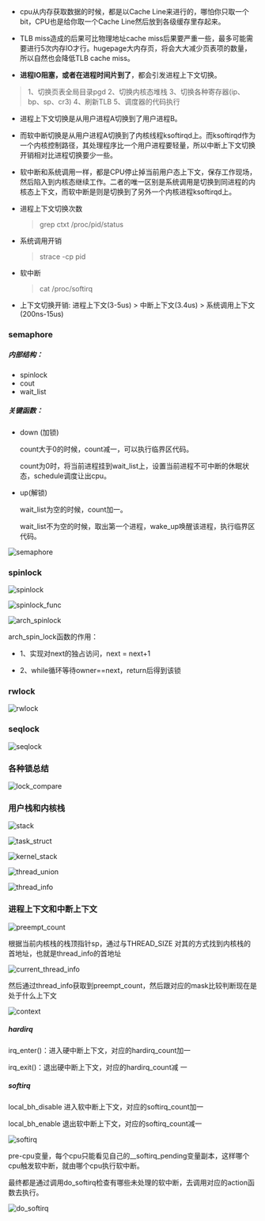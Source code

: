 * cpu从内存获取数据的时候，都是以Cache Line来进行的，哪怕你只取一个bit，CPU也是给你取一个Cache Line然后放到各级缓存里存起来。

* TLB miss造成的后果可比物理地址cache miss后果要严重一些，最多可能需要进行5次内存IO才行。hugepage大内存页，将会大大减少页表项的数量，所以自然也会降低TLB cache miss。

* **进程IO阻塞，或者在进程时间片到了**，都会引发进程上下文切换。

> 1、切换页表全局目录pgd
>        2、切换内核态堆栈
>        3、切换各种寄存器(ip、bp、sp、cr3)
>        4、刷新TLB
>        5、调度器的代码执行

* 进程上下文切换是从用户进程A切换到了用户进程B。
* 而软中断切换是从用户进程A切换到了内核线程ksoftirqd上。而ksoftirqd作为一个内核控制路径，其处理程序比一个用户进程要轻量，所以中断上下文切换开销相对比进程切换要少一些。

* 软中断和系统调用一样，都是CPU停止掉当前用户态上下文，保存工作现场，然后陷入到内核态继续工作。二者的唯一区别是系统调用是切换到同进程的内核态上下文，而软中断是则是切换到了另外一个内核进程ksoftirqd上。

* 进程上下文切换次数

  > grep ctxt /proc/pid/status

* 系统调用开销

  > strace -cp pid

* 软中断

  > cat /proc/softirq

* 上下文切换开销:
  进程上下文(3-5us) > 中断上下文(3.4us) > 系统调用上下文(200ns-15us)

### semaphore

##### 内部结构：

* spinlock
* cout
* wait_list

##### 关键函数：

* down (加锁)

  count大于0的时候，count减一，可以执行临界区代码。

  count为0时，将当前进程挂到wait_list上，设置当前进程不可中断的休眠状态，schedule调度让出cpu。

* up(解锁)

  wait_list为空的时候，count加一。

  wait_list不为空的时候，取出第一个进程，wake_up唤醒该进程，执行临界区代码。


![semaphore](./images/kernel/semaphore.png)

### spinlock

![spinlock](./images/kernel/spinlock.png)

![spinlock_func](./images/kernel/spinlock_func.png)

 ![arch_spinlock](./images/kernel/arch_spinlock.png)

arch_spin_lock函数的作用：

* 1、实现对next的独占访问，next = next+1

* 2、while循环等待owner==next，return后得到该锁

### rwlock

![rwlock](./images/kernel/rwlock.png)

### seqlock

![seqlock](./images/kernel/seqlock.png)

### 各种锁总结

![lock_compare](./images/kernel/lock_compare.png)

### 用户栈和内核栈

![stack](./images/kernel/stack.png)

![task_struct](./images/kernel/task_struct.png)

![kernel_stack](./images/kernel/kernel_stack.png)

![thread_union](./images/kernel/thread_union.png)

![thread_info](./images/kernel/thread_info.png)

### 进程上下文和中断上下文

![preempt_count](./images/kernel/preempt_count.png)

根据当前内核栈的栈顶指针sp，通过与THREAD_SIZE 对其的方式找到内核栈的首地址，也就是thread_info的首地址 

![current_thread_info](./images/kernel/current_thread_info.png)

然后通过thread_info获取到preempt_count，然后跟对应的mask比较判断现在是处于什么上下文

![context](./images/kernel/context.png)

##### hardirq

irq_enter()：进入硬中断上下文，对应的hardirq_count加一

irq_exit()：退出硬中断上下文，对应的hardirq_count减 一

##### softirq

local_bh_disable 进入软中断上下文，对应的softirq_count加一

local_bh_enable 退出软中断上下文，对应的softirq_count减一

![softirq](./images/kernel/softirq.png)

pre-cpu变量，每个cpu只能看见自己的__softirq_pending变量副本，这样哪个cpu触发软中断，就由哪个cpu执行软中断。

最终都是通过调用do_softirq检查有哪些未处理的软中断，去调用对应的action函数去执行。

![do_softirq](./images/kernel/do_softirq.png)

